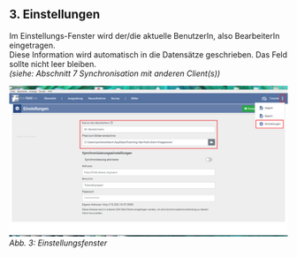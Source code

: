 ﻿## 3. Einstellungen

Im Einstellungs-Fenster wird der/die aktuelle BenutzerIn, also
BearbeiterIn eingetragen.\
Diese Information wird automatisch in die
Datensätze geschrieben. Das Feld sollte nicht leer bleiben.\
*(siehe: Abschnitt 7 Synchronisation mit anderen Client(s))*

![handbuch_settings_01](images/handbuch_settings_01.PNG)
*Abb. 3: Einstellungsfenster*